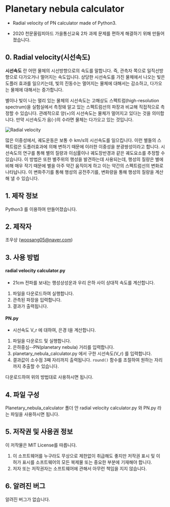 # Planetary nebula calculator

- Radial velocity of PN calculator made of Python3.

- 2020 천문올림피아드 가을통신교육 2차 과제 문제를 편하게 해결하기 위해 만들어졌습니다. 

## 0. Radial velocity(시선속도)
**시선속도** 란 어떤 물체의 시선방향으로의 속도를 말합니다. 즉, 관측자 쪽으로 일직선방향으로 다가오거나 멀어지는 속도입니다. 상당한 시선속도를 가진 물체에서 나오는 빛은 도플러 효과를 일으키는데, 빛의 진동수는 멀어지는 물체에 대해서는 감소하고, 다가오는 물체에 대해서는 증가합니다.

별이나 빛이 나는 멀리 있는 물체의 시선속도는 고해상도 스펙트럼(high-resolution spectrum)을 실험실에서 측정돼 알고 있는 스펙트럼선의 파장과 비교해 직접적으로 측정할 수 있습니다. 관례적으로 양(+)의 시선속도는 물체가 멀어지고 있다는 것을 의미합니다. 만약 시선속도가 음(-)의 수라면 물체는 다가오고 있는 것입니다.

![Radial velocity](https://www.researchgate.net/profile/Rolando_Cardenas/publication/337949705/figure/fig1/AS:836779494088705@1576515186052/Use-of-the-Doppler-effect-to-estimate-the-radial-velocity-of-a-star-as-seen-from-Earth.ppm)


많은 이중성에서, 궤도운동은 보통 수 km/s의 시선속도를 일으킵니다. 이런 별들의 스펙트럼은 도플러효과에 의해 변하기 때문에 이러한 이중성을 분광쌍성이라고 합니다. 시선속도의 연구를 통해 별의 질량과 이심률이나 궤도장반경과 같은 궤도요소를 추정할 수 있습니다. 이 방법은 또한 별주위의 행성을 발견하는데 사용되는데, 행성의 질량은 별에 비해 매우 작기 때문에 별을 아주 약간 움직이게 하고 이는 약간의 스펙트럼선의 변화로 나타납니다. 이 변화주기를 통해 행성의 공전주기를, 변화량을 통해 행성의 질량을 계산해 낼 수 있습니다. 

## 1. 제작 정보
Python3 를 이용하여 만들어졌습니다. 

## 2. 제작자
조우상 (woosang05@naver.com)

## 3. 사용 방법
#### radial velocity calculator.py
- 21cm 전파를 보내는 행성상성운과 우리 은하 사이 상대적 속도를 계산합니다.

1. 파일을 다운로드하여 실행합니다.
2. 관측된 파장을 입력합니다.
3. 결과가 출력됩니다. 

#### PN.py 
- 시선속도 V_r 에 대하여, 은경 l을 계산합니다.

1. 파일을 다운로드 및 실행합니다.
2. 은하중심--PN(planetary nebula) 거리를 입력합니다.
3. planetary_nebula_calculator.py 에서 구한 시선속도(V_r) 를 입력합니다.
4. 결과값이 소수점 3째 자리까지 출력됩니다. `round()` 함수를 조절하여 원하는 자리까지 추출할 수 있습니다.

다운로드하여 위의 방법대로 사용하시면 됩니다. 


## 4. 파일 구성
Planetary_nebula_calculator 폴더 안 radial velocity calculator.py 와 PN.py 라는 파일을 사용하시면 됩니다. 

## 5. 저작권 및 사용권 정보
이 저작물은 MIT License를 따릅니다.     
1. 이 소프트웨어를 누구라도 무상으로 제한없이 취급해도 좋지만 저작권 표시 및 이 허가 표시를 소프트웨어의 모든 복제물 또는 중요한 부분에 기재해야 합니다. 
2. 저자 또는 저작권자는 소프트웨어에 관해서 아무런 책임을 지지 않습니다.

## 6. 알려진 버그
알려진 버그가 없습니다.
